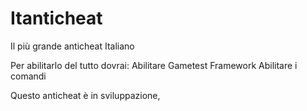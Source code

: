 # Itanticheat
Il più grande anticheat Italiano

Per abilitarlo del tutto dovrai:
Abilitare Gametest Framework
Abilitare i comandi

Questo anticheat è in sviluppazione,
